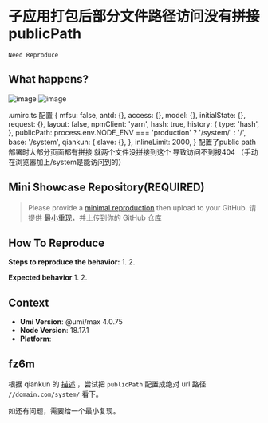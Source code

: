 # 子应用打包后部分文件路径访问没有拼接publicPath

`Need Reproduce`

<!--
感谢您向我们反馈问题，为了高效的解决问题，我们期望你能提供以下信息：
-->

## What happens?

![image](https://github.com/umijs/umi/assets/35585258/b3dac40e-8a85-452b-baa7-1576704e3bec)
![image](https://github.com/umijs/umi/assets/35585258/fb6c54ca-bfe4-4236-9621-ea681bb16afc)

<!-- A clear and concise description of what the bug is. -->
<!-- 清晰的描述下遇到的问题。-->

.umirc.ts 配置
{
mfsu: false,
antd: {},
access: {},
model: {},
initialState: {},
request: {},
layout: false,
npmClient: 'yarn',
hash: true,
history: {
type: 'hash',
},
publicPath: process.env.NODE_ENV === 'production' ? '/system/' : '/',
base: '/system',
qiankun: {
slave: {},
},
inlineLimit: 2000,
}
配置了public path 部署时大部分页面都有拼接 就两个文件没拼接到这个 导致访问不到报404
（手动在浏览器加上/system是能访问到的）

## Mini Showcase Repository(REQUIRED)

> Please provide a [minimal reproduction](https://stackoverflow.com/help/minimal-reproducible-example) then upload to your GitHub. 请提供 [最小重现](https://stackoverflow.com/help/minimal-reproducible-example)，并上传到你的 GitHub 仓库

<!-- 为节约大家的时间，无复现步骤的 ISSUE 会被关闭，提供之后再 REOPEN -->
<!-- YOUR_REPOSITORY_URL on github or stackbliz -->

## How To Reproduce

**Steps to reproduce the behavior:** 1. 2.

**Expected behavior** 1. 2.

<!-- 请提供复现链接/步骤，错误日志以及相关配置 -->

## Context

- **Umi Version**: @umi/max 4.0.75
- **Node Version**: 18.17.1
- **Platform**:

## fz6m

根据 qiankun 的 [描述](https://qiankun.umijs.org/zh/faq#b-%E4%BD%BF%E7%94%A8-webpack-%E9%9D%99%E6%80%81-publicpath-%E9%85%8D%E7%BD%AE) ，尝试把 `publicPath` 配置成绝对 url 路径 `//domain.com/system/` 看下。

如还有问题，需要给一个最小复现。
